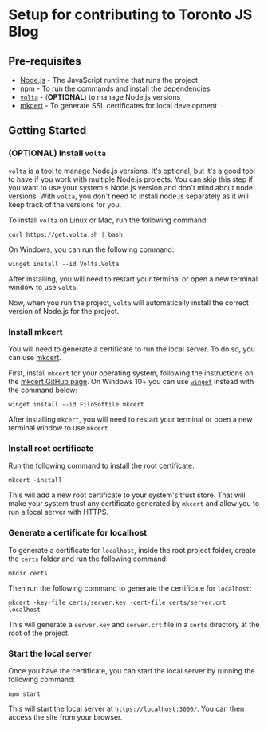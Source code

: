 # Setup for contributing to Toronto JS Blog

## Pre-requisites

- [Node.js](https://nodejs.org/en/download/) - The JavaScript runtime that runs the project
- [npm](https://www.npmjs.com/get-npm) - To run the commands and install the dependencies
- [`volta`](https://volta.sh/) - (**OPTIONAL**) to manage Node.js versions
- [mkcert](https://github.com/FiloSottile/mkcert) - To generate SSL certificates for local development

## Getting Started

### (**OPTIONAL**) Install `volta`

`volta` is a tool to manage Node.js versions. It's optional, but it's a good tool to have if you work with multiple Node.js projects. You can skip this step if you want to use your system's Node.js version and don't mind about node versions. With `volta`, you don't need to install node.js separately as it will keep track of the versions for you.

To install `volta` on Linux or Mac, run the following command:

```shell
curl https://get.volta.sh | bash
```

On Windows, you can run the following command:

```shell
winget install --id Volta.Volta
```

After installing, you will need to restart your terminal or open a new terminal window to use `volta`.

Now, when you run the project, `volta` will automatically install the correct version of Node.js for the project.


### Install mkcert

You will need to generate a certificate to run the local server. To do so, you can use [mkcert](https://github.com/FiloSottile/mkcert).

First, install `mkcert` for your operating system, following the instructions on the [mkcert GitHub page](https://github.com/FiloSottile/mkcert?tab=readme-ov-file#installation). On Windows 10+ you can use [`winget`](https://learn.microsoft.com/en-us/windows/package-manager/winget/) instead with the command below:

```shell
winget install --id FiloSottile.mkcert
```

After installing `mkcert`, you will need to restart your terminal or open a new terminal window to use `mkcert`.

### Install root certificate

Run the following command to install the root certificate:

```shell
mkcert -install
```

This will add a new root certificate to your system's trust store. That will make your system trust any certificate generated by `mkcert` and allow you to run a local server with HTTPS.

### Generate a certificate for localhost

To generate a certificate for `localhost`, inside the root project folder, create the `certs` folder and run the following command:

```shell
mkdir certs
```

Then run the following command to generate the certificate for `localhost`:

```shell
mkcert -key-file certs/server.key -cert-file certs/server.crt localhost
```

This will generate a `server.key` and `server.crt` file in a `certs` directory at the root of the project.

### Start the local server

Once you have the certificate, you can start the local server by running the following command:

```shell
npm start
```

This will start the local server at [`https://localhost:3000/`](https://localhost:3000/). You can then access the site from your browser.
